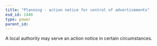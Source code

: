 ```yaml
---
title: "Planning - action notice for control of advertisements"
esd_id: 1448
type: power
parent_id:  
---
```


A local authority may serve an action notice in certain circumstances.


